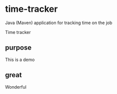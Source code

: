 # time-tracker
Java (Maven) application for tracking time on the job

Time tracker
## purpose
This is a demo
## great
Wonderful
